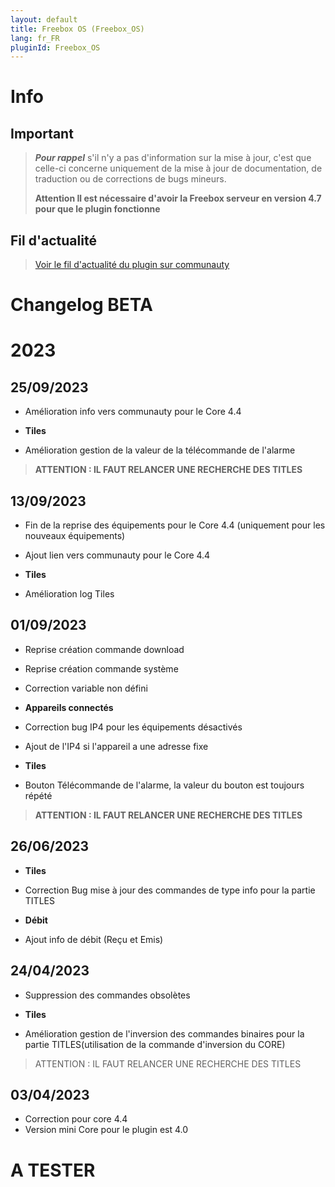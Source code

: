 ```yaml
---
layout: default
title: Freebox OS (Freebox_OS)
lang: fr_FR
pluginId: Freebox_OS
---
```


# Info

## Important

> **_Pour rappel_** s'il n'y a pas d'information sur la mise à jour, c'est que celle-ci concerne uniquement de la mise à jour de documentation, de traduction ou de corrections de bugs mineurs.
>
> **Attention Il est nécessaire d'avoir la Freebox serveur en version 4.7 pour que le plugin fonctionne**

## Fil d'actualité

> [Voir le fil d'actualité du plugin sur communauty](https://community.jeedom.com/t/info-plugin-freebox-mise-a-jour-des-composants-de-la-delta-tiles-systeme/30673)

# Changelog BETA

# 2023

## 25/09/2023

- Amélioration info vers communauty pour le Core 4.4

- **Tiles**
 
- Amélioration gestion de la valeur de la télécommande de l'alarme

> **ATTENTION : IL FAUT RELANCER UNE RECHERCHE DES TITLES**

## 13/09/2023

- Fin de la reprise des équipements pour le Core 4.4 (uniquement pour les nouveaux équipements)
- Ajout lien vers communauty pour le Core 4.4

- **Tiles**

- Amélioration log Tiles

## 01/09/2023

- Reprise création commande download
- Reprise création commande système
- Correction variable non défini

- **Appareils connectés**

- Correction bug IP4 pour les équipements désactivés
- Ajout de l'IP4 si l'appareil a une adresse fixe

- **Tiles**

- Bouton Télécommande de l'alarme, la valeur du bouton est toujours répété

> **ATTENTION : IL FAUT RELANCER UNE RECHERCHE DES TITLES**

## 26/06/2023

- **Tiles**

- Correction Bug mise à jour des commandes de type info pour la partie TITLES

- **Débit**

- Ajout info de débit (Reçu et Emis)


## 24/04/2023

- Suppression des commandes obsolètes

- **Tiles**

- Amélioration gestion de l'inversion des commandes binaires pour la partie TITLES(utilisation de la commande d'inversion du CORE)

> ATTENTION : IL FAUT RELANCER UNE RECHERCHE DES TITLES

## 03/04/2023

- Correction pour core 4.4
- Version mini Core pour le plugin est 4.0

# A TESTER

